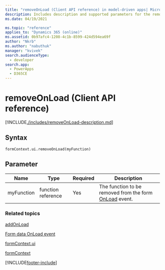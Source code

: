 ```yaml
---
title: "removeOnLoad (Client API reference) in model-driven apps| MicrosoftDocs"
description: Includes description and supported parameters for the removeOnLoad method.
ms.date: 04/19/2021

ms.topic: "reference"
applies_to: "Dynamics 365 (online)"
ms.assetid: 0b97afc4-1208-4c1b-8599-424d594ea69f
author: "Nkrb"
ms.author: "nabuthuk"
manager: "kvivek"
search.audienceType: 
  - developer
search.app: 
  - PowerApps
  - D365CE
---
```

# removeOnLoad (Client API reference)



[!INCLUDE[./includes/removeOnLoad-description.md](./includes/removeOnLoad-description.md)]

## Syntax

`formContext.ui.removeOnLoad(myFunction)`

## Parameter

|Name|Type|Required|Description|
|--|--|--|--|
|myFunction|function reference|Yes|The function to be removed from the form [OnLoad](../events/form-onload.md) event.

### Related topics

[addOnLoad](addOnLoad.md)

[Form data OnLoad event](../events/form-onload.md)

[formContext.ui](../formContext-ui.md)

[formContext](../../clientapi-form-context.md)



[!INCLUDE[footer-include](../../../../../includes/footer-banner.md)]